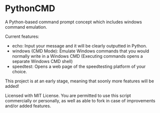# PythonCMD
A Python-based command prompt concept which includes windows command emulation.

Current features:
- echo: Input your message and it will be clearly outputted in Python.
- windows (CMD Mode): Emulate Windows commands that you would normally write in a Windows CMD (Executing commands opens a separate Windows CMD shell)
- speedtest: Opens a web page of the speedtesting platform of your choice.

This project is at an early stage, meaning that soonly more features will be added!

Licensed with MIT License. You are permitted to use this script commercially or personally, as well as able to fork in case of improvements and/or added features.
